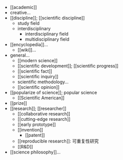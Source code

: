 - [[academic]]
- creative...
- [[discipline]]; [[scientific discipline]]
    - study field
    - interdisciplinary
        - interdisciplinary field
        - multidisciplinary field
- [[encyclopedia]]...
    - [[wiki]]...
- general...
    - [[modern science]]
    - [[scientific development]]; [[scientific progress]]
    - [[scientific fact]]
    - [[scientific inquiry]]
    - scientific methodology...
    - [[scientific opinion]]
- [[popularize of science]]; popular science
    - [[Scientific American]]
- [[prize]]
- [[research]]; [[researcher]]
    - [[collaborative research]]
    - [[cutting-edge research]]
    - [[early prototype]]
    - [[invention]]
        - [[patent]]
    - [[reproducible research]]: 可重复性研究
    - [[R&D]]
- [[science philosophy]]...
